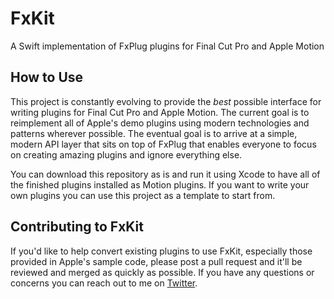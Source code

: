 # FxKit
A Swift implementation of FxPlug plugins for Final Cut Pro and Apple Motion

## How to Use
This project is constantly evolving to provide the *best* possible interface for writing plugins for Final Cut Pro and Apple Motion. The current goal is to reimplement all of Apple's demo plugins using modern technologies and patterns wherever possible. The eventual goal is to arrive at a simple, modern API layer that sits on top of FxPlug that enables everyone to focus on creating amazing plugins and ignore everything else. 

You can download this repository as is and run it using Xcode to have all of the finished plugins installed as Motion plugins. If you want to write your own plugins you can use this project as a template to start from.

## Contributing to FxKit
If you'd like to help convert existing plugins to use FxKit, especially those provided in Apple's sample code, please post a pull request and it'll be reviewed and merged as quickly as possible. If you have any questions or concerns you can reach out to me on [Twitter](https://twitter.com/theslinker).
